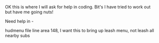 OK this is where I will ask for help in coding.
Bit's I have tried to work out but have me going nuts!

Need help in -

hudmenu file line area 148, I want this to bring up leash menu, not leash all nearby subs
